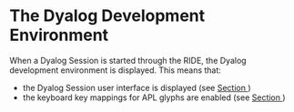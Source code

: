



# The Dyalog Development Environment


When a Dyalog Session is started through the RIDE, the Dyalog development environment is displayed. This means that:

- the Dyalog Session user interface is displayed (see [Section ](session_user_interface.md#))
- the keyboard key mappings for APL glyphs are enabled (see [Section ](keyboard_key_mappings_for_apl_glyphs.md#))

